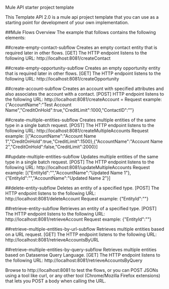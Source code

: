 Mule API starter project template

This Template API 2.0 is a mule api project template that you can use as a starting point for development of your own implementation.


##Mule Flows Overview
The example that follows contains the following <flow> elements:

##create-empty-contact-subflow
Creates an empty contact entity that is required later in other flows.
[GET] The HTTP endpoint listens to the following URL: http://localhost:8081/createContact

##create-empty-opportunity-subflow
Creates an empty opportunity entity that is required later in other flows.
[GET] The HTTP endpoint listens to the following URL: http://localhost:8081/createOpportunity

##create-account-subflow
Creates an account with specified attributes and also associates the account with a contact.
[POST] HTTP endpoint listens to the following URL: http://localhost:8081/createAccount = Request example: {"AccountName":"Test Account Name","CreditOnHold":true,"CreditLimit":1000,"ContactID":"<ID>"}

##create-multiple-entities-subflow
Creates multiple entities of the same type in a single batch request.
[POST] The HTTP endpoint listens to the following URL: http://localhost:8081/createMultipleAccounts
Request example: [{"AccountName":"Account Name 1","CreditOnHold":true,"CreditLimit":1500},{"AccountName":"Account Name 2","CreditOnHold":false,"CreditLimit":2000}]

##update-multiple-entities-subflow
Updates multiple entities of the same type in a single batch request.
[POST] The HTTP endpoint listens to the following URL: http://localhost:8081/updateMultipleAccounts
Request example: [{"EntityId":"<ID>","AccountName":"Updated Name 1"},{"EntityId":"<ID>","AccountName":"Updated Name 2"}]

##delete-entity-subflow
Deletes an entity of a specified type.
[POST] The HTTP endpoint listens to the following URL: http://localhost:8081/deleteAccount
Request example: {"EntityId":"<ID>"}

##retrieve-entity-subflow
Retrieves an entity of a specified type.
[POST] The HTTP endpoint listens to the following URL: http://localhost:8081/retrieveAccount
Request example: {"EntityId":"<ID>"}

##retrieve-multiple-entities-by-url-subflow
Retrieves multiple entities based on a URL request.
[GET] The HTTP endpoint listens to the following URL: http://localhost:8081/retrieveAccountsByURL

##retrieve-multiple-entities-by-query-subflow
Retrieves multiple entities based on Datasense Query Language.
[GET] The HTTP endpoint listens to the following URL: http://localhost:8081/retrieveAccountsByQuery

Browse to http://localhost:8081 to test the flows, or you can POST JSONs using a tool like curl, or any other tool (Chrome/Mozilla Firefox extensions) that lets you POST a body when calling the URL.